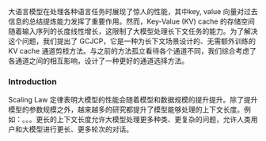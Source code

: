大语言模型在处理各种语言任务时展现了惊人的性能，其中key, value 向量对过去信息的总结提炼能力发挥了重要作用。然而，Key-Value (KV) cache 的存储空间随着输入序列的长度线性增长，这限制了大模型处理长下文任务的能力。为了解决这个问题，我们提出了 GCJCP，它是一种为长下文场景设计的、无需额外训练的 KV cache 通道剪枝方法。与之前的方法孤立看待各个通道不同，我们综合考虑了各通道之间的相互影响，设计了一种更好的通道选择方法。

### Introduction
Scaling Law 定律表明大模型的性能会随着模型和数据规模的提升提升。除了提升模型的参数规模之外，越来越多的研究都提升了模型能够处理的上下文长度。例如：。。。更长的上下文长度允许大模型处理更多种类、更复杂的问题，允许人类用户和大模型进行更长、更多轮次的对话。

